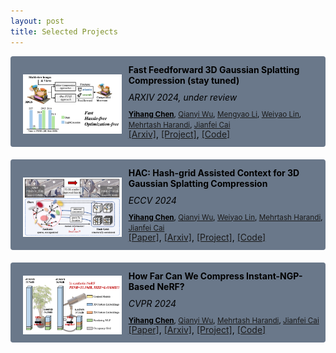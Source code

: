 ```yaml
---
layout: post
title: Selected Projects
---
```



<div style="margin-bottom: 20px;">

  <div style="display: flex; align-items: center; background-color: rgb(106, 120, 138); color: black; border-radius: 4px; overflow: hidden;">
    <div style="flex: 1;">
      <img src="/paper_fcgs_teaser.png" style="max-height: 105pt; margin-top: 12px; margin-left: 20px;">
    </div>
    <div style="flex: 2; padding-left: 1px; padding-top: 12px; padding-bottom: 13px; margin-left: 30px;">
      <p style="margin: 1px 0;"><b>Fast Feedforward 3D Gaussian Splatting Compression (stay tuned)</b></p>
      <p style="margin: 10px 0;"><em>ARXIV 2024, under review</em></p>
      <p style="margin: -1px 0;"><small><span style="font-weight: bold;"><u>Yihang Chen</u></span>, <a href="https://qianyiwu.github.io" target="_blank">Qianyi Wu</a>, <a href="https://scholar.google.com/citations?user=fAIEYrEAAAAJ&hl=zh-CN&oi=ao" target="_blank">Mengyao Li</a>, <a href="https://weiyaolin.github.io" target="_blank">Weiyao Lin</a>, <a href="https://sites.google.com/site/mehrtashharandi/" target="_blank">Mehrtash Harandi</a>, <a href="http://jianfei-cai.github.io" target="_blank">Jianfei Cai</a></small></p>
      <p style="margin: -1px 0;"><a href="https://arxiv.org/abs/xxxx.xxxxx" target="_blank">[Arxiv]</a>, <a href="https://yihangchen-ee.github.io/project_fcgs/" target="_blank">[Project]</a>, <a href="https://github.com/yihangchen-ee/fcgs/" target="_blank">[Code]</a></p>
    </div>
  </div>

</div>

<div style="margin-bottom: 20px;">

  <div style="display: flex; align-items: center; background-color: rgb(106, 120, 138); color: black; border-radius: 4px; overflow: hidden;">
    <div style="flex: 1;">
      <img src="/paper_hac_teaser.png" style="max-height: 105pt; margin-top: 12px; margin-left: 20px;">
    </div>
    <div style="flex: 2; padding-left: 1px; padding-top: 12px; padding-bottom: 13px; margin-left: 30px;">
      <p style="margin: 1px 0;"><b>HAC: Hash-grid Assisted Context for 3D Gaussian Splatting Compression</b></p>
      <p style="margin: 10px 0;"><em>ECCV 2024</em></p>
      <p style="margin: -1px 0;"><small><span style="font-weight: bold;"><u>Yihang Chen</u></span>, <a href="https://qianyiwu.github.io" target="_blank">Qianyi Wu</a>, <a href="https://weiyaolin.github.io" target="_blank">Weiyao Lin</a>, <a href="https://sites.google.com/site/mehrtashharandi/" target="_blank">Mehrtash Harandi</a>, <a href="http://jianfei-cai.github.io" target="_blank">Jianfei Cai</a></small></p>
      <p style="margin: -1px 0;"><a href="https://www.ecva.net/papers/eccv_2024/papers_ECCV/papers/01178.pdf" target="_blank">[Paper]</a>, <a href="https://arxiv.org/abs/2403.14530" target="_blank">[Arxiv]</a>, <a href="https://yihangchen-ee.github.io/project_hac/" target="_blank">[Project]</a>, <a href="https://github.com/yihangchen-ee/hac/" target="_blank">[Code]</a></p>
    </div>
  </div>

</div>


<div style="margin-bottom: 20px;">
  <div style="display: flex; align-items: center; background-color: rgb(106, 120, 138); color: black; border-radius: 4px; overflow: hidden;">
    <div style="flex: 1;">
      <img src="/paper_cnc_teaser.png" style="max-height: 105pt; margin-top: 12px; margin-left: 20px;">
    </div>
    <div style="flex: 2; padding-left: 1px; padding-top: 12px; padding-bottom: 13px; margin-left: 30px;">
      <p style="margin: 1px 0;"><b>How Far Can We Compress Instant-NGP-Based NeRF?</b></p>
      <p style="margin: 10px 0;"><em>CVPR 2024</em></p>
      <p style="margin: -1px 0;"><small><span style="font-weight: bold;"><u>Yihang Chen</u></span>, <a href="https://qianyiwu.github.io" target="_blank">Qianyi Wu</a>, <a href="https://sites.google.com/site/mehrtashharandi/" target="_blank">Mehrtash Harandi</a>, <a href="http://jianfei-cai.github.io" target="_blank">Jianfei Cai</a></small></p>
      <p style="margin: -1px 0;"><a href="https://openaccess.thecvf.com/content/CVPR2024/papers/Chen_How_Far_Can_We_Compress_Instant-NGP-Based_NeRF_CVPR_2024_paper.pdf" target="_blank">[Paper]</a>, <a href="https://arxiv.org/abs/2406.04101" target="_blank">[Arxiv]</a>, <a href="https://yihangchen-ee.github.io/project_cnc/" target="_blank">[Project]</a>, <a href="https://github.com/yihangchen-ee/cnc/" target="_blank">[Code]</a></p>
    </div>
  </div>

</div>




